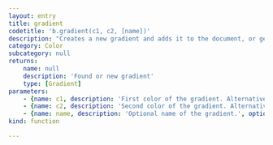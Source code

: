 ```yaml
---
layout: entry
title: gradient
codetitle: 'b.gradient(c1, c2, [name])'
description: "Creates a new gradient and adds it to the document, or gets a gradient by name from the document.\nIf two colors are given as the first two parameters, a gradient is created that blends between these two colors. If an array of colors is used\nas the first parameter, a gradient with the contained colors will be created. The colors will be distributed evenly. If additionally to this array\na second array of gradient stop positions is given, the colors will be positioned at the given gradient stops. Possible gradient stop positions\nrange from 0 to 100. All parameter options allow for an additional name parameter at the end to name the new gradient.\nIf a string is used as the only parameter, the gradient with that name will be returned, if it exists in the document."
category: Color
subcategory: null
returns:
    name: null
    description: 'Found or new gradient'
    type: [Gradient]
parameters:
    - {name: c1, description: 'First color of the gradient. Alternatively: Array of colors/gradients or name of gradient to get.', optional: false, type: [Color, Array, String]}
    - {name: c2, description: 'Second color of the gradient. Alternatively: Array of gradient stop positions (if first parameter is an array of colors).', optional: false, type: [Color, Array, String]}
    - {name: name, description: 'Optional name of the gradient.', optional: true, type: [String]}
kind: function

---
```


